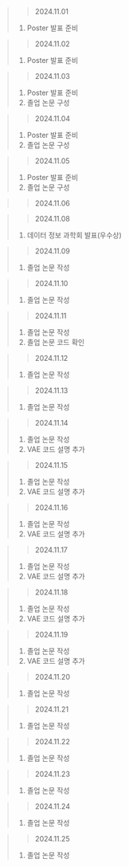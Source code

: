 > > 2024.11.01
> 1. Poster 발표 준비

> > 2024.11.02
> 1. Poster 발표 준비

> > 2024.11.03
> 1. Poster 발표 준비
> 2. 졸업 논문 구성 

> > 2024.11.04
> 1. Poster 발표 준비
> 2. 졸업 논문 구성 

> > 2024.11.05
> 1. Poster 발표 준비
> 2. 졸업 논문 구성 

> > 2024.11.06


> > 2024.11.08
> 1. 데이터 정보 과학회 발표(우수상)

> > 2024.11.09
> 1. 졸업 논문 작성

> > 2024.11.10
> 1. 졸업 논문 작성

> > 2024.11.11
> 1. 졸업 논문 작성
> 2. 졸업 논문 코드 확인

> > 2024.11.12
> 1. 졸업 논문 작성

> > 2024.11.13
> 1. 졸업 논문 작성

> > 2024.11.14
> 1. 졸업 논문 작성
> 2. VAE 코드 설명 추가

> > 2024.11.15
> 1. 졸업 논문 작성
> 2. VAE 코드 설명 추가

> > 2024.11.16
> 1. 졸업 논문 작성
> 2. VAE 코드 설명 추가

> > 2024.11.17
> 1. 졸업 논문 작성
> 2. VAE 코드 설명 추가

> > 2024.11.18
> 1. 졸업 논문 작성
> 2. VAE 코드 설명 추가

> > 2024.11.19
> 1. 졸업 논문 작성
> 2. VAE 코드 설명 추가

> > 2024.11.20
> 1. 졸업 논문 작성

> > 2024.11.21
> 1. 졸업 논문 작성

> > 2024.11.22
> 1. 졸업 논문 작성

> > 2024.11.23
> 1. 졸업 논문 작성

> > 2024.11.24
> 1. 졸업 논문 작성

> > 2024.11.25
> 1. 졸업 논문 작성
